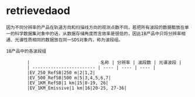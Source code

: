 # retrievedaod
    因为不同分辨率的产品在轨道方向和扫描线方向的观测点数不同，若把所有波段的数据都放在单一的科学数据集对象中的话，从数据存储角度而言效率是很低的，因此1B产品中只将分辨率相通、光谱性质相同的数据放在同一SDS对象内，称为波段组。
    
    1B产品中的各波段组
    
            |                           名称 | 分辨率 | 波段数 | 光谱波段 |
            | ------------------------ | ---- | ---- | ---- |
            |EV_250_RefSB|250 m|2|1,2|
            |EV_500_RefSB|500 m|5|3,4,5,6,7|
            |EV_1KM_RefSB|1 km|15|8-19, 26|
            |EV_1KM_Emissive|1 km|16|20-25, 27-36|
